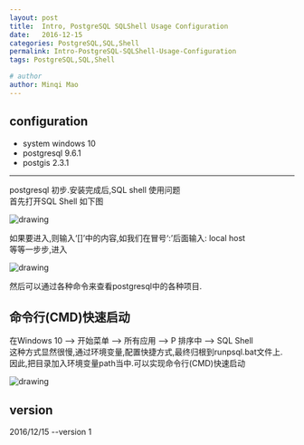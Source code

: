 ```yaml
---
layout: post
title:  Intro, PostgreSQL SQLShell Usage Configuration
date:   2016-12-15
categories: PostgreSQL,SQL,Shell
permalink: Intro-PostgreSQL-SQLShell-Usage-Configuration
tags: PostgreSQL,SQL,Shell

# author
author: Minqi Mao
---
```


## configuration
* system windows 10
* postgresql 9.6.1
* postgis 2.3.1

---
postgresql 初步.安装完成后,SQL shell 使用问题  
首先打开SQL Shell 如下图

![drawing](minqimao.github.io/images/postsimage/2016/20161215203129.png)

如果要进入,则输入‘[]’中的内容,如我们在冒号‘:’后面输入: local host  
等等一步步,进入  

![drawing](minqimao.github.io/images/postsimage/2016/20161215200048.png)

然后可以通过各种命令来查看postgresql中的各种项目.  

## 命令行(CMD)快速启动
在Windows 10 --> 开始菜单 --> 所有应用 --> P 排序中 --> SQL Shell  
这种方式显然很慢,通过环境变量,配置快捷方式,最终归根到runpsql.bat文件上.  
因此,把目录加入环境变量path当中.可以实现命令行(CMD)快速启动  

![drawing](minqimao.github.io/images/postsimage/2016/20161215203458.png)

## version
2016/12/15  --version 1  